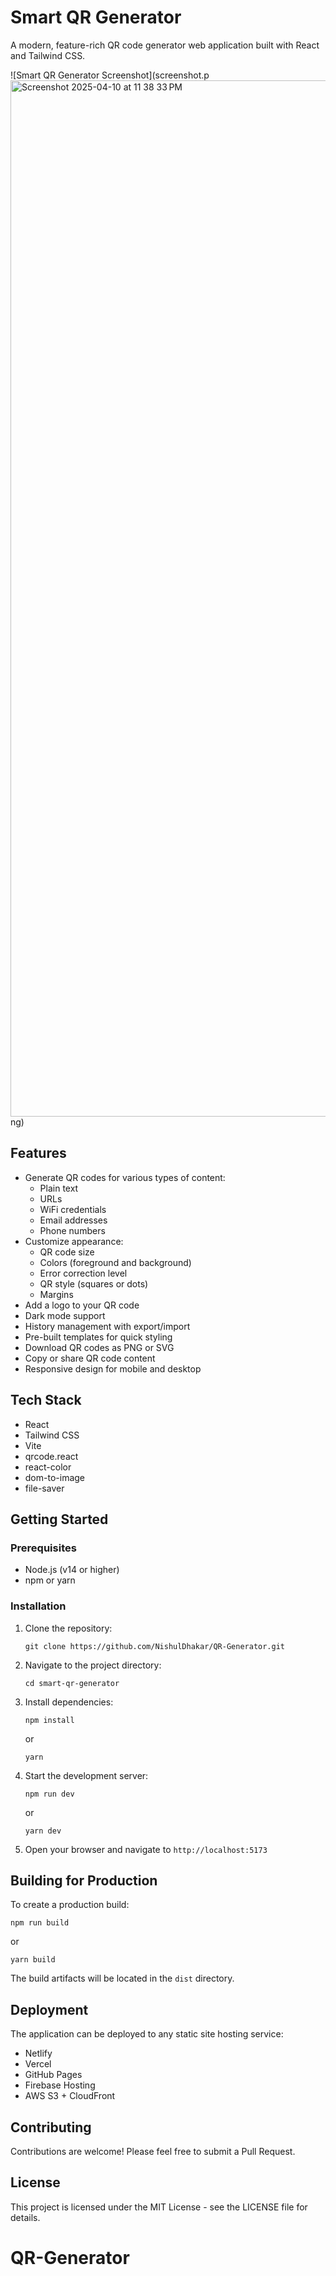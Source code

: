 # Smart QR Generator

A modern, feature-rich QR code generator web application built with React and Tailwind CSS.

![Smart QR Generator Screenshot](screenshot.p<img width="1658" alt="Screenshot 2025-04-10 at 11 38 33 PM" src="https://github.com/user-attachments/assets/5fa1221a-0930-4381-a931-fe313e20450c" />
ng)

## Features

- Generate QR codes for various types of content:
  - Plain text
  - URLs
  - WiFi credentials
  - Email addresses
  - Phone numbers
- Customize appearance:
  - QR code size
  - Colors (foreground and background)
  - Error correction level
  - QR style (squares or dots)
  - Margins
- Add a logo to your QR code
- Dark mode support
- History management with export/import
- Pre-built templates for quick styling
- Download QR codes as PNG or SVG
- Copy or share QR code content
- Responsive design for mobile and desktop

## Tech Stack

- React
- Tailwind CSS
- Vite
- qrcode.react
- react-color
- dom-to-image
- file-saver

## Getting Started

### Prerequisites

- Node.js (v14 or higher)
- npm or yarn

### Installation

1. Clone the repository:
   ```
   git clone https://github.com/NishulDhakar/QR-Generator.git
   ```

2. Navigate to the project directory:
   ```
   cd smart-qr-generator
   ```

3. Install dependencies:
   ```
   npm install
   ```
   or
   ```
   yarn
   ```

4. Start the development server:
   ```
   npm run dev
   ```
   or
   ```
   yarn dev
   ```

5. Open your browser and navigate to `http://localhost:5173`

## Building for Production

To create a production build:

```
npm run build
```

or

```
yarn build
```

The build artifacts will be located in the `dist` directory.

## Deployment

The application can be deployed to any static site hosting service:

- Netlify
- Vercel
- GitHub Pages
- Firebase Hosting
- AWS S3 + CloudFront

## Contributing

Contributions are welcome! Please feel free to submit a Pull Request.

## License

This project is licensed under the MIT License - see the LICENSE file for details.
# QR-Generator
